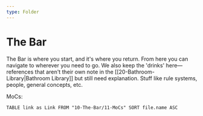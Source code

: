 ```yaml
---
type: Folder
---
```


# The Bar

The Bar is where you start, and it's where you return. 
From here you can navigate to wherever you need to go.
We also keep the 'drinks' here—references that aren't their own note in the [[20-Bathroom-Library|Bathroom Library]] but still need explanation. 
Stuff like rule systems, people, general concepts, etc.

MoCs:
```dataview
TABLE link as Link FROM "10-The-Bar/11-MoCs" SORT file.name ASC
```
